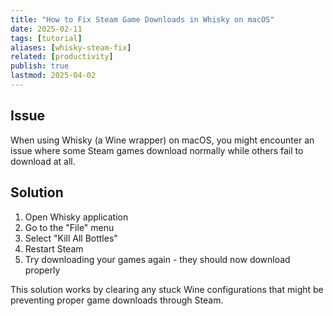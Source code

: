 ```yaml
---
title: "How to Fix Steam Game Downloads in Whisky on macOS"
date: 2025-02-11
tags: [tutorial]
aliases: [whisky-steam-fix]
related: [productivity]
publish: true
lastmod: 2025-04-02
---
```


## Issue

When using Whisky (a Wine wrapper) on macOS, you might encounter an issue where some Steam games download normally while others fail to download at all.

## Solution

1. Open Whisky application
2. Go to the "File" menu
3. Select "Kill All Bottles"
4. Restart Steam
5. Try downloading your games again - they should now download properly

This solution works by clearing any stuck Wine configurations that might be preventing proper game downloads through Steam.